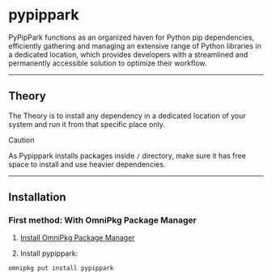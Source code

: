 # pypippark

PyPipPark functions as an organized haven for Python pip dependencies, efficiently gathering and managing an extensive range of Python libraries in a dedicated location, which provides developers with a streamlined and permanently accessible solution to optimize their workflow. 

---
## Theory

The Theory is to install any dependency in a dedicated location of your system and run it from that specific place only.

> [!CAUTION]
> As Pypippark installs packages inside ```/``` directory, make sure it has free space to install and use heavier dependencies.

---
## Installation

### First method: With OmniPkg Package Manager 

1. [Install OmniPkg Package Manager](https://github.com/maibloom/omnipkg-app)

2. Install pypippark:

```
omnipkg put install pypippark
```